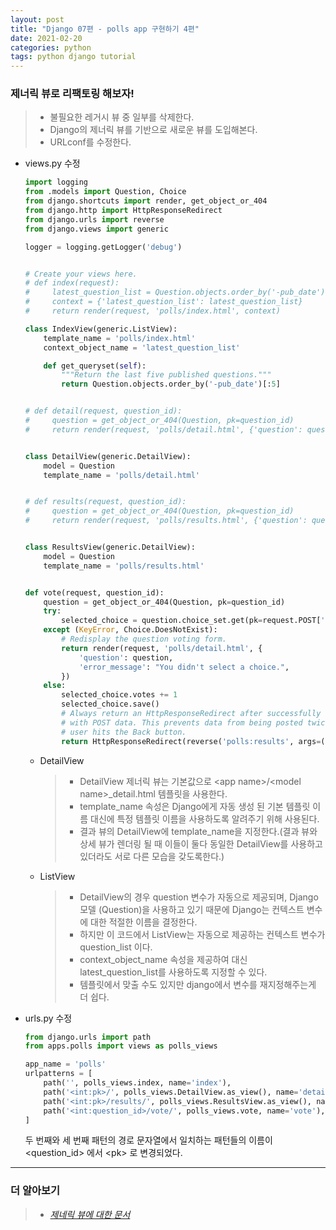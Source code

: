 ```yaml
---
layout: post
title: "Django 07편 - polls app 구현하기 4편"
date: 2021-02-20
categories: python
tags: python django tutorial
---
```


### 제너릭 뷰로 리팩토링 해보자!
>* 불필요한 레거시 뷰 중 일부를 삭제한다.
>* Django의 제너릭 뷰를 기반으로 새로운 뷰를 도입해본다.
>* URLconf를 수정한다.

- views.py 수정
    ```python
    import logging
    from .models import Question, Choice
    from django.shortcuts import render, get_object_or_404
    from django.http import HttpResponseRedirect
    from django.urls import reverse
    from django.views import generic

    logger = logging.getLogger('debug')


    # Create your views here.
    # def index(request):
    #     latest_question_list = Question.objects.order_by('-pub_date')[:5]
    #     context = {'latest_question_list': latest_question_list}
    #     return render(request, 'polls/index.html', context)

    class IndexView(generic.ListView):
        template_name = 'polls/index.html'
        context_object_name = 'latest_question_list'

        def get_queryset(self):
            """Return the last five published questions."""
            return Question.objects.order_by('-pub_date')[:5]


    # def detail(request, question_id):
    #     question = get_object_or_404(Question, pk=question_id)
    #     return render(request, 'polls/detail.html', {'question': question})


    class DetailView(generic.DetailView):
        model = Question
        template_name = 'polls/detail.html'


    # def results(request, question_id):
    #     question = get_object_or_404(Question, pk=question_id)
    #     return render(request, 'polls/results.html', {'question': question})


    class ResultsView(generic.DetailView):
        model = Question
        template_name = 'polls/results.html'


    def vote(request, question_id):
        question = get_object_or_404(Question, pk=question_id)
        try:
            selected_choice = question.choice_set.get(pk=request.POST['choice'])
        except (KeyError, Choice.DoesNotExist):
            # Redisplay the question voting form.
            return render(request, 'polls/detail.html', {
                'question': question,
                'error_message': "You didn't select a choice.",
            })
        else:
            selected_choice.votes += 1
            selected_choice.save()
            # Always return an HttpResponseRedirect after successfully dealing
            # with POST data. This prevents data from being posted twice if a
            # user hits the Back button.
            return HttpResponseRedirect(reverse('polls:results', args=(question.id,)))

    ```
    - DetailView
        >* DetailView 제너릭 뷰는 기본값으로 \<app name>/\<model name>_detail.html 템플릿을 사용한다.
        >* template_name 속성은 Django에게 자동 생성 된 기본 템플릿 이름 대신에 특정 템플릿 이름을 사용하도록 알려주기 위해 사용된다.
        >* 결과 뷰의 DetailView에 template_name을 지정한다.(결과 뷰와 상세 뷰가 렌더링 될 때 이들이 둘다 동일한 DetailView를 사용하고 있더라도 서로 다른 모습을 갖도록한다.)
    - ListView
        >* DetailView의 경우 question 변수가 자동으로 제공되며, Django 모델 (Question)을 사용하고 있기 때문에 Django는 컨텍스트 변수에 대한 적절한 이름을 결정한다.
        >* 하지만 이 코드에서 ListView는 자동으로 제공하는 컨텍스트 변수가 question_list 이다.
        >* context_object_name 속성을 제공하여 대신 latest_question_list를 사용하도록 지정할 수 있다.
        >* 템플릿에서 맞출 수도 있지만 django에서 변수를 재지정해주는게 더 쉽다.

- urls.py 수정
    ```python
    from django.urls import path
    from apps.polls import views as polls_views

    app_name = 'polls'
    urlpatterns = [
        path('', polls_views.index, name='index'),
        path('<int:pk>/', polls_views.DetailView.as_view(), name='detail'),
        path('<int:pk>/results/', polls_views.ResultsView.as_view(), name='results'),
        path('<int:question_id>/vote/', polls_views.vote, name='vote'),
    ]
    ``` 
    두 번째와 세 번째 패턴의 경로 문자열에서 일치하는 패턴들의 이름이 \<question_id> 에서 \<pk> 로 변경되었다.

---

### 더 알아보기
>* [*제네릭 뷰에 대한 문서*](https://docs.djangoproject.com/ko/3.1/topics/class-based-views/)